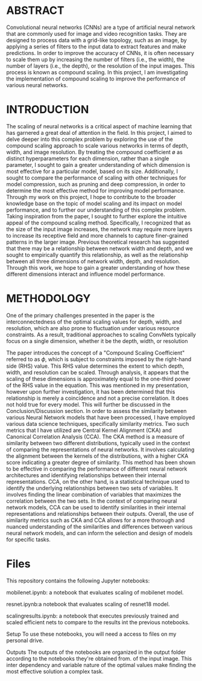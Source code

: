 # ABSTRACT
Convolutional neural networks (CNNs) are a type of artificial neural network that are commonly used for image and video recognition
tasks. They are designed to process data with a grid-like topology, such as an image, by applying a series of filters to the input data to
extract features and make predictions. In order to improve the accuracy of CNNs, it is often necessary to scale them up by increasing
the number of filters (i.e., the width), the number of layers (i.e., the depth), or the resolution of the input images. This process is known
as compound scaling. In this project, I am investigating the implementation of compound scaling to improve the performance of
various neural networks.

# INTRODUCTION
The scaling of neural networks is a critical aspect of machine learning that has garnered a great deal of attention in
the field. In this project, I aimed to delve deeper into this complex problem by exploring the use of the compound
scaling approach to scale various networks in terms of depth, width, and image resolution. By treating the compound
coefficient ø as distinct hyperparameters for each dimension, rather than a single parameter, I sought to gain a greater
understanding of which dimension is most effective for a particular model, based on its size. Additionally, I sought
to compare the performance of scaling with other techniques for model compression, such as pruning and deep
compression, in order to determine the most effective method for improving model performance. Through my work on
this project, I hope to contribute to the broader knowledge base on the topic of model scaling and its impact on model
performance, and to further our understanding of this complex problem.
Taking inspiration from the paper, I sought to further explore the intuitive appeal of the compound scaling method.
Specifically, I recognized that as the size of the input image increases, the network may require more layers to increase
its receptive field and more channels to capture finer-grained patterns in the larger image. Previous theoretical research
has suggested that there may be a relationship between network width and depth, and we sought to empirically quantify
this relationship, as well as the relationship between all three dimensions of network width, depth, and resolution.
Through this work, we hope to gain a greater understanding of how these different dimensions interact and influence
model performance.

# METHODOLOGY
One of the primary challenges presented in the paper is the interconnectedness of the optimal scaling values for depth,
width, and resolution, which are also prone to fluctuation under various resource constraints. As a result, traditional
approaches to scaling ConvNets typically focus on a single dimension, whether it be the depth, width, or resolution

The paper introduces the concept of a "Compound Scaling Coefficient" referred to as 𝜙, which is subject to constraints
imposed by the right-hand side (RHS) value. This RHS value determines the extent to which depth, width, and
resolution can be scaled. Through analysis, it appears that the scaling of these dimensions is approximately equal to
the one-third power of the RHS value in the equation. This was mentioned in my presentation, however upon further
investigation, it has been determined that this relationship is merely a coincidence and not a precise correlation. It does
not hold true for every model. This will further be discussed in the Conclusion/Discussion section.
In order to assess the similarity between various Neural Network models that have been processed, I have employed
various data science techniques, specifically similarity metrics. Two such metrics that I have utilized are Central Kernel
Alignment (CKA) and Canonical Correlation Analysis (CCA).
The CKA method is a measure of similarity between two different distributions, typically used in the context of
comparing the representations of neural networks. It involves calculating the alignment between the kernels of the
distributions, with a higher CKA score indicating a greater degree of similarity. This method has been shown to be
effective in comparing the performance of different neural network architectures and identifying relationships between
their internal representations.
CCA, on the other hand, is a statistical technique used to identify the underlying relationships between two sets
of variables. It involves finding the linear combination of variables that maximizes the correlation between the two
sets. In the context of comparing neural network models, CCA can be used to identify similarities in their internal
representations and relationships between their outputs.
Overall, the use of similarity metrics such as CKA and CCA allows for a more thorough and nuanced understanding of
the similarities and differences between various neural network models, and can inform the selection and design of
models for specific tasks.

# Files

This repository contains the following Jupyter notebooks:

mobilenet.ipynb: a notebook that evaluates scaling of mobilenet model.

resnet.ipynb:a notebook that evaluates scaling of resnet18 model.

scalingresults.ipynb: a notebook that executes previously trained and scaled efficient nets to compare to the results int the previous notebooks.

Setup
To use these notebooks, you will need a access to files on my personal drive. 

Outputs
The outputs of the notebooks are organized in the output folder according to the notebooks they're obtained from.
of the input image. This inter dependency and variable nature of the optimal values make finding the most effective
solution a complex task.
